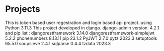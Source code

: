 # Projects
This is token based user regestration and login based api project.
using Python 3.11.3
This project developed in django. django-admin version:    4.2.1 and
pip list :
djangorestframework           3.14.0
djangorestframework-simplejwt 5.2.2
phonenumbers                  8.13.11
pip                           23.1.2
PyJWT                         2.7.0
pytz                          2023.3
setuptools                    65.5.0
soupsieve                     2.4.1
sqlparse                      0.4.4
tzdata                        2023.3